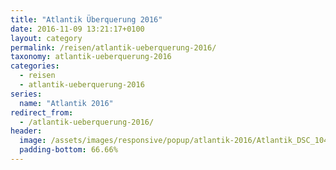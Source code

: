 ```yaml
---
title: "Atlantik Überquerung 2016"
date: 2016-11-09 13:21:17+0100
layout: category
permalink: /reisen/atlantik-ueberquerung-2016/
taxonomy: atlantik-ueberquerung-2016
categories:
  - reisen
  - atlantik-ueberquerung-2016
series:
  name: "Atlantik 2016"
redirect_from:
  - /atlantik-ueberquerung-2016/
header:
  image: /assets/images/responsive/popup/atlantik-2016/Atlantik_DSC_1049.jpg
  padding-bottom: 66.66%
---
```

